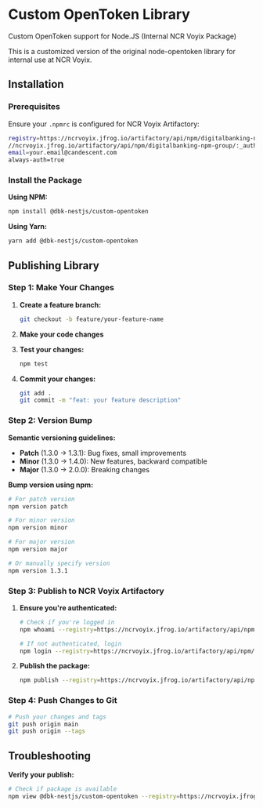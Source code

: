 # Custom OpenToken Library

Custom OpenToken support for Node.JS (Internal NCR Voyix Package)

This is a customized version of the original node-opentoken library for internal use at NCR Voyix.

## Installation

### Prerequisites

Ensure your `.npmrc` is configured for NCR Voyix Artifactory:

```bash
registry=https://ncrvoyix.jfrog.io/artifactory/api/npm/digitalbanking-npm-group/
//ncrvoyix.jfrog.io/artifactory/api/npm/digitalbanking-npm-group/:_authToken=YOUR_TOKEN
email=your.email@candescent.com
always-auth=true
```

### Install the Package

**Using NPM:**
```bash
npm install @dbk-nestjs/custom-opentoken
```

**Using Yarn:**
```bash
yarn add @dbk-nestjs/custom-opentoken
```

## Publishing Library

### Step 1: Make Your Changes

1. **Create a feature branch:**
   ```bash
   git checkout -b feature/your-feature-name
   ```

2. **Make your code changes**

3. **Test your changes:**
   ```bash
   npm test
   ```

4. **Commit your changes:**
   ```bash
   git add .
   git commit -m "feat: your feature description"
   ```

### Step 2: Version Bump

**Semantic versioning guidelines:**
- **Patch** (1.3.0 → 1.3.1): Bug fixes, small improvements
- **Minor** (1.3.0 → 1.4.0): New features, backward compatible
- **Major** (1.3.0 → 2.0.0): Breaking changes

**Bump version using npm:**
```bash
# For patch version
npm version patch

# For minor version
npm version minor

# For major version
npm version major

# Or manually specify version
npm version 1.3.1
```

### Step 3: Publish to NCR Voyix Artifactory

1. **Ensure you're authenticated:**
   ```bash
   # Check if you're logged in
   npm whoami --registry=https://ncrvoyix.jfrog.io/artifactory/api/npm/digitalbanking-npm-group/
   
   # If not authenticated, login
   npm login --registry=https://ncrvoyix.jfrog.io/artifactory/api/npm/digitalbanking-npm-group/
   ```

2. **Publish the package:**
   ```bash
   npm publish --registry=https://ncrvoyix.jfrog.io/artifactory/api/npm/digitalbanking-npm-group/
   ```

### Step 4: Push Changes to Git

```bash
# Push your changes and tags
git push origin main
git push origin --tags
```

## Troubleshooting

**Verify your publish:**
```bash
# Check if package is available
npm view @dbk-nestjs/custom-opentoken --registry=https://ncrvoyix.jfrog.io/artifactory/api/npm/digitalbanking-npm-group/
```
